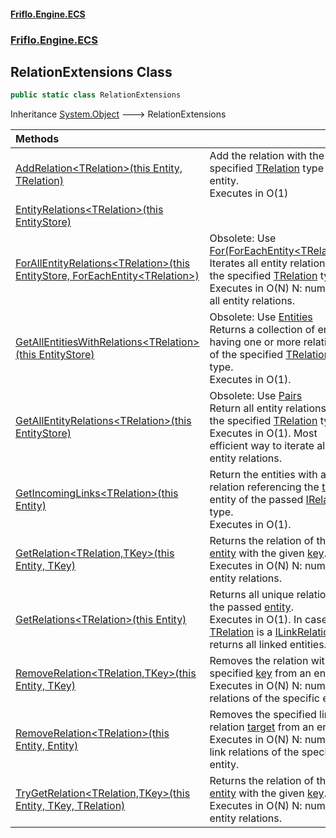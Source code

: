 #### [Friflo.Engine.ECS](index.md 'index')
### [Friflo.Engine.ECS](Friflo.Engine.ECS.md 'Friflo.Engine.ECS')

## RelationExtensions Class

```csharp
public static class RelationExtensions
```

Inheritance [System.Object](https://docs.microsoft.com/en-us/dotnet/api/System.Object 'System.Object') &#129106; RelationExtensions

| Methods | |
| :--- | :--- |
| [AddRelation&lt;TRelation&gt;(this Entity, TRelation)](RelationExtensions.AddRelation_TRelation_(thisEntity,TRelation).md 'Friflo.Engine.ECS.RelationExtensions.AddRelation<TRelation>(this Friflo.Engine.ECS.Entity, TRelation)') | Add the relation with the specified [TRelation](RelationExtensions.AddRelation_TRelation_(thisEntity,TRelation).md#Friflo.Engine.ECS.RelationExtensions.AddRelation_TRelation_(thisFriflo.Engine.ECS.Entity,TRelation).TRelation 'Friflo.Engine.ECS.RelationExtensions.AddRelation<TRelation>(this Friflo.Engine.ECS.Entity, TRelation).TRelation') type to the entity.<br/> Executes in O(1) |
| [EntityRelations&lt;TRelation&gt;(this EntityStore)](RelationExtensions.EntityRelations_TRelation_(thisEntityStore).md 'Friflo.Engine.ECS.RelationExtensions.EntityRelations<TRelation>(this Friflo.Engine.ECS.EntityStore)') | |
| [ForAllEntityRelations&lt;TRelation&gt;(this EntityStore, ForEachEntity&lt;TRelation&gt;)](RelationExtensions.ForAllEntityRelations_TRelation_(thisEntityStore,ForEachEntity_TRelation_).md 'Friflo.Engine.ECS.RelationExtensions.ForAllEntityRelations<TRelation>(this Friflo.Engine.ECS.EntityStore, Friflo.Engine.ECS.ForEachEntity<TRelation>)') | Obsolete: Use [For(ForEachEntity&lt;TRelation&gt;)](EntityRelations_TRelation_.For(ForEachEntity_TRelation_).md 'Friflo.Engine.ECS.EntityRelations<TRelation>.For(Friflo.Engine.ECS.ForEachEntity<TRelation>)')<br/> Iterates all entity relations of the specified [TRelation](RelationExtensions.ForAllEntityRelations_TRelation_(thisEntityStore,ForEachEntity_TRelation_).md#Friflo.Engine.ECS.RelationExtensions.ForAllEntityRelations_TRelation_(thisFriflo.Engine.ECS.EntityStore,Friflo.Engine.ECS.ForEachEntity_TRelation_).TRelation 'Friflo.Engine.ECS.RelationExtensions.ForAllEntityRelations<TRelation>(this Friflo.Engine.ECS.EntityStore, Friflo.Engine.ECS.ForEachEntity<TRelation>).TRelation') type.<br/> Executes in O(N) N: number of all entity relations. |
| [GetAllEntitiesWithRelations&lt;TRelation&gt;(this EntityStore)](RelationExtensions.GetAllEntitiesWithRelations_TRelation_(thisEntityStore).md 'Friflo.Engine.ECS.RelationExtensions.GetAllEntitiesWithRelations<TRelation>(this Friflo.Engine.ECS.EntityStore)') | Obsolete: Use [Entities](EntityRelations_TRelation_.Entities.md 'Friflo.Engine.ECS.EntityRelations<TRelation>.Entities')<br/> Returns a collection of entities having one or more relations of the specified [TRelation](RelationExtensions.GetAllEntitiesWithRelations_TRelation_(thisEntityStore).md#Friflo.Engine.ECS.RelationExtensions.GetAllEntitiesWithRelations_TRelation_(thisFriflo.Engine.ECS.EntityStore).TRelation 'Friflo.Engine.ECS.RelationExtensions.GetAllEntitiesWithRelations<TRelation>(this Friflo.Engine.ECS.EntityStore).TRelation') type.<br/> Executes in O(1). |
| [GetAllEntityRelations&lt;TRelation&gt;(this EntityStore)](RelationExtensions.GetAllEntityRelations_TRelation_(thisEntityStore).md 'Friflo.Engine.ECS.RelationExtensions.GetAllEntityRelations<TRelation>(this Friflo.Engine.ECS.EntityStore)') | Obsolete: Use [Pairs](EntityRelations_TRelation_.Pairs.md 'Friflo.Engine.ECS.EntityRelations<TRelation>.Pairs')<br/>  Return all entity relations  of the specified [TRelation](RelationExtensions.GetAllEntityRelations_TRelation_(thisEntityStore).md#Friflo.Engine.ECS.RelationExtensions.GetAllEntityRelations_TRelation_(thisFriflo.Engine.ECS.EntityStore).TRelation 'Friflo.Engine.ECS.RelationExtensions.GetAllEntityRelations<TRelation>(this Friflo.Engine.ECS.EntityStore).TRelation') type.<br/> Executes in O(1).  Most efficient way to iterate all entity relations. |
| [GetIncomingLinks&lt;TRelation&gt;(this Entity)](RelationExtensions.GetIncomingLinks_TRelation_(thisEntity).md 'Friflo.Engine.ECS.RelationExtensions.GetIncomingLinks<TRelation>(this Friflo.Engine.ECS.Entity)') | Return the entities with a link relation referencing the [target](RelationExtensions.GetIncomingLinks_TRelation_(thisEntity).md#Friflo.Engine.ECS.RelationExtensions.GetIncomingLinks_TRelation_(thisFriflo.Engine.ECS.Entity).target 'Friflo.Engine.ECS.RelationExtensions.GetIncomingLinks<TRelation>(this Friflo.Engine.ECS.Entity).target') entity of the passed [IRelation](IRelation.md 'Friflo.Engine.ECS.IRelation') type.<br/> Executes in O(1). |
| [GetRelation&lt;TRelation,TKey&gt;(this Entity, TKey)](RelationExtensions.GetRelation_TRelation,TKey_(thisEntity,TKey).md 'Friflo.Engine.ECS.RelationExtensions.GetRelation<TRelation,TKey>(this Friflo.Engine.ECS.Entity, TKey)') | Returns the relation of the [entity](RelationExtensions.GetRelation_TRelation,TKey_(thisEntity,TKey).md#Friflo.Engine.ECS.RelationExtensions.GetRelation_TRelation,TKey_(thisFriflo.Engine.ECS.Entity,TKey).entity 'Friflo.Engine.ECS.RelationExtensions.GetRelation<TRelation,TKey>(this Friflo.Engine.ECS.Entity, TKey).entity') with the given [key](RelationExtensions.GetRelation_TRelation,TKey_(thisEntity,TKey).md#Friflo.Engine.ECS.RelationExtensions.GetRelation_TRelation,TKey_(thisFriflo.Engine.ECS.Entity,TKey).key 'Friflo.Engine.ECS.RelationExtensions.GetRelation<TRelation,TKey>(this Friflo.Engine.ECS.Entity, TKey).key').<br/> Executes in O(N) N: number of entity relations. |
| [GetRelations&lt;TRelation&gt;(this Entity)](RelationExtensions.GetRelations_TRelation_(thisEntity).md 'Friflo.Engine.ECS.RelationExtensions.GetRelations<TRelation>(this Friflo.Engine.ECS.Entity)') | Returns all unique relations of the passed [entity](RelationExtensions.GetRelations_TRelation_(thisEntity).md#Friflo.Engine.ECS.RelationExtensions.GetRelations_TRelation_(thisFriflo.Engine.ECS.Entity).entity 'Friflo.Engine.ECS.RelationExtensions.GetRelations<TRelation>(this Friflo.Engine.ECS.Entity).entity').<br/> Executes in O(1). In case [TRelation](RelationExtensions.GetRelations_TRelation_(thisEntity).md#Friflo.Engine.ECS.RelationExtensions.GetRelations_TRelation_(thisFriflo.Engine.ECS.Entity).TRelation 'Friflo.Engine.ECS.RelationExtensions.GetRelations<TRelation>(this Friflo.Engine.ECS.Entity).TRelation') is a [ILinkRelation](ILinkRelation.md 'Friflo.Engine.ECS.ILinkRelation') it returns all linked entities. |
| [RemoveRelation&lt;TRelation,TKey&gt;(this Entity, TKey)](RelationExtensions.RemoveRelation_TRelation,TKey_(thisEntity,TKey).md 'Friflo.Engine.ECS.RelationExtensions.RemoveRelation<TRelation,TKey>(this Friflo.Engine.ECS.Entity, TKey)') | Removes the relation with the specified [key](RelationExtensions.RemoveRelation_TRelation,TKey_(thisEntity,TKey).md#Friflo.Engine.ECS.RelationExtensions.RemoveRelation_TRelation,TKey_(thisFriflo.Engine.ECS.Entity,TKey).key 'Friflo.Engine.ECS.RelationExtensions.RemoveRelation<TRelation,TKey>(this Friflo.Engine.ECS.Entity, TKey).key') from an entity.<br/> Executes in O(N) N: number of relations of the specific entity. |
| [RemoveRelation&lt;TRelation&gt;(this Entity, Entity)](RelationExtensions.RemoveRelation_TRelation_(thisEntity,Entity).md 'Friflo.Engine.ECS.RelationExtensions.RemoveRelation<TRelation>(this Friflo.Engine.ECS.Entity, Friflo.Engine.ECS.Entity)') | Removes the specified link relation [target](RelationExtensions.RemoveRelation_TRelation_(thisEntity,Entity).md#Friflo.Engine.ECS.RelationExtensions.RemoveRelation_TRelation_(thisFriflo.Engine.ECS.Entity,Friflo.Engine.ECS.Entity).target 'Friflo.Engine.ECS.RelationExtensions.RemoveRelation<TRelation>(this Friflo.Engine.ECS.Entity, Friflo.Engine.ECS.Entity).target') from an entity.<br/> Executes in O(N) N: number of link relations of the specified entity. |
| [TryGetRelation&lt;TRelation,TKey&gt;(this Entity, TKey, TRelation)](RelationExtensions.TryGetRelation_TRelation,TKey_(thisEntity,TKey,TRelation).md 'Friflo.Engine.ECS.RelationExtensions.TryGetRelation<TRelation,TKey>(this Friflo.Engine.ECS.Entity, TKey, TRelation)') | Returns the relation of the [entity](RelationExtensions.TryGetRelation_TRelation,TKey_(thisEntity,TKey,TRelation).md#Friflo.Engine.ECS.RelationExtensions.TryGetRelation_TRelation,TKey_(thisFriflo.Engine.ECS.Entity,TKey,TRelation).entity 'Friflo.Engine.ECS.RelationExtensions.TryGetRelation<TRelation,TKey>(this Friflo.Engine.ECS.Entity, TKey, TRelation).entity') with the given [key](RelationExtensions.TryGetRelation_TRelation,TKey_(thisEntity,TKey,TRelation).md#Friflo.Engine.ECS.RelationExtensions.TryGetRelation_TRelation,TKey_(thisFriflo.Engine.ECS.Entity,TKey,TRelation).key 'Friflo.Engine.ECS.RelationExtensions.TryGetRelation<TRelation,TKey>(this Friflo.Engine.ECS.Entity, TKey, TRelation).key').<br/> Executes in O(N) N: number of entity relations. |
